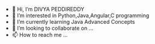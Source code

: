 - 👋 Hi, I’m DIVYA PEDDIREDDY
- 👀 I’m interested in Python,Java,Angular,C programming
- 🌱 I’m currently learning Java Advanced Concepts
- 💞️ I’m looking to collaborate on ...
- 📫 How to reach me ...

<!---
PEDDIREDDYDIVYA/PEDDIREDDYDIVYA is a ✨ special ✨ repository because its `README.md` (this file) appears on your GitHub profile.
You can click the Preview link to take a look at your changes.
--->
